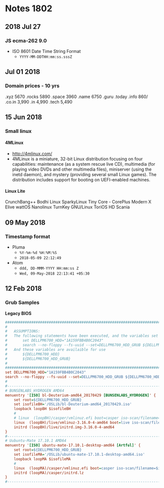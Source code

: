 # Notes 1802

## 2018 Jul 27
### JS ecma-262 9.0
- ISO 8601 Date Time String Format
	- `YYYY-MM-DDTHH:mm:ss.sssZ`

## Jul 01 2018
### Domain prices - 10 yrs
.xyz	5670
.rocks	5890
.space	3960
.name	6750
.guru
.today
.info	860/
.co.in	3,990
.in		4,990
.tech	5,490


## 15 Jun 2018

### Small linux
#### 4MLinux
- http://4mlinux.com/
- 4MLinux is a miniature, 32-bit Linux distribution focusing on four capabilities: maintenance (as a system rescue live CD), multimedia (for playing video DVDs and other multimedia files), miniserver (using the inetd daemon), and mystery (providing several small Linux games). The distribution includes support for booting on UEFI-enabled machines.

#### Linux Lite
CrunchBang++
Bodhi Linux
SparkyLinux
Tiny Core - CorePlus
Modern X
Elive
wattOS
Nanolinux
TurnKey GNU/Linux
ToriOS
HD Scania



## 09 May 2018

### Timestamp format
- Pluma
	- `%Y-%m-%d %H:%M:%S`
	- `2018-05-09 22:12:49`
- Atom
	- `ddd, DD-MMM-YYYY HH:mm:ss Z`
	- `Wed, 09-May-2018 22:13:41 +05:30`


## 12 Feb 2018
### Grub Samples
**Legacy BIOS**
```cfg
####################################################################################################
#                                                                                                  #
#   ASSUMPTIONS:                                                                                   #
#   The following statements have been executed, and the variables set correctly                   #
#       set DELLPM6700_HDD="1A159FBB4B0C2043"                                                      #
#       search --no-floppy --fs-uuid --set=DELLPM6700_HDD_GRUB ${DELLPM6700_HDD}                   #
#   And these variables are availaible for use                                                     #
#       ${DELLPM6700_HDD}                                                                          #
#       ${DELLPM6700_HDD_GRUB}                                                                     #
#                                                                                                  #
####################################################################################################
set DELLPM6700_HDD="1A159FBB4B0C2043"                                                      #
search --no-floppy --fs-uuid --set=DELLPM6700_HDD_GRUB ${DELLPM6700_HDD}                   #
#
#--------------------------------------------------------------------------------------------------#
# BUNSENLABS_HYDROGEN AMD64
menuentry '[ISO] bl-Deuterium-amd64_20170429 [BUNSENLABS_HYDROGEN]' {
	set root=${DELLPM6700_HDD_GRUB}
	set isofileBH='/OSLib/bl-Deuterium-amd64_20170429.iso'
	loopback loopBH $isofileBH
	#
	# linux  (loopBH)/casper/vmlinuz.efi boot=casper iso-scan/filename=$isofileBH locale=en_US.UTF-8
	linux  (loopBH)/live/vmlinuz-3.16.0-4-amd64 boot=live iso-scan/filename=$isofileBH components quiet splash
	initrd (loopBH)/live/initrd.img-3.16.0-4-amd64
}
#--------------------------------------------------------------------------------------------------#
# Uubuntu-Mate 17.10.1 AMD64
menuentry '[ISO] ubuntu-mate-17.10.1-desktop-amd64 [Artful]' {
	set root=${DELLPM6700_HDD_GRUB}
	set isofileMA='/OSLib/ubuntu-mate-17.10.1-desktop-amd64.iso'
	loopback loopMA $isofileMA
	#
	linux  (loopMA)/casper/vmlinuz.efi boot=casper iso-scan/filename=$isofileMA locale=en_US.UTF-8
	initrd (loopMA)/casper/initrd.lz
}
#--------------------------------------------------------------------------------------------------#

```
